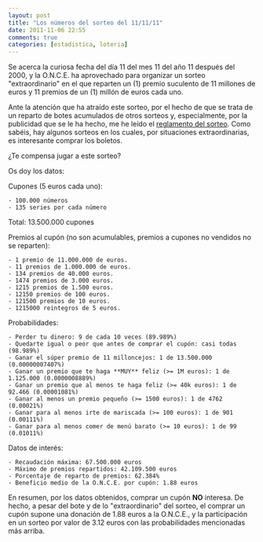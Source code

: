 ```yaml
---
layout: post
title: "Los números del sorteo del 11/11/11"
date: 2011-11-06 22:55
comments: true
categories: [estadistica, loteria]
---
```

Se acerca la curiosa fecha del día 11 del mes 11 del año 11 después del 2000, y la O.N.C.E. ha aprovechado para organizar un sorteo "extraordinario" en el que reparten un (1) premio suculento de 11 millones de euros y 11 premios de un (1) millón de euros cada uno.

Ante la atención que ha atraído este sorteo, por el hecho de que se trata de un reparto de botes acumulados de otros sorteos y, especialmente, por la publicidad que se le ha hecho, me he leído el [reglamento del sorteo](http://www.juegosonce.com/wmx/dicadi/pub/comojugar/infoextraordinariojuego.cfm). Como sabéis, hay algunos sorteos en los cuales, por situaciones extraordinarias, es interesante comprar los boletos.

¿Te compensa jugar a este sorteo?
<!--more-->
Os doy los datos:

Cupones (5 euros cada uno):

	- 100.000 números
	- 135 series por cada número

Total: 13.500.000 cupones

Premios al cupón (no son acumulables, premios a cupones no vendidos no se reparten):

	- 1 premio de 11.000.000 de euros.
	- 11 premios de 1.000.000 de euros.
	- 134 premios de 40.000 euros.
	- 1474 premios de 3.000 euros.
	- 1215 premios de 1.500 euros.
	- 12150 premios de 100 euros.
	- 121500 premios de 10 euros.
	- 1215000 reintegros de 5 euros.

Probabilidades:

	- Perder tu dinero: 9 de cada 10 veces (89.989%)
	- Quedarte igual o peor que antes de comprar el cupón: casi todas (98.989%)
	- Ganar el súper premio de 11 milloncejos: 1 de 13.500.000 (0.00000007407%)
	- Ganar un premio que te haga **MUY** feliz (>= 1M euros): 1 de 1.125.000 (0.0000008889%)
	- Ganar un premio que al menos te haga feliz (>= 40k euros): 1 de 92.466 (0.00001081%)
	- Ganar al menos un premio pequeño (>= 1500 euros): 1 de 4762 (0.00021%)
	- Ganar para al menos irte de mariscada (>= 100 euros): 1 de 901 (0.00111%)
	- Ganar para al menos comer de menú barato (>= 10 euros): 1 de 99 (0.01011%)

Datos de interés:

	- Recaudación máxima: 67.500.000 euros
	- Máximo de premios repartidos: 42.109.500 euros
	- Porcentaje de reparto de premios: 62.384%
	- Beneficio medio de la O.N.C.E. por cupón: 1.88 euros

En resumen, por los datos obtenidos, comprar un cupón **NO** interesa. De hecho, a pesar del bote y de lo "extraordinario" del sorteo, el comprar un cupón supone una donación de 1.88 euros a la O.N.C.E., y la participación en un sorteo por valor de 3.12 euros con las probabilidades mencionadas más arriba.
